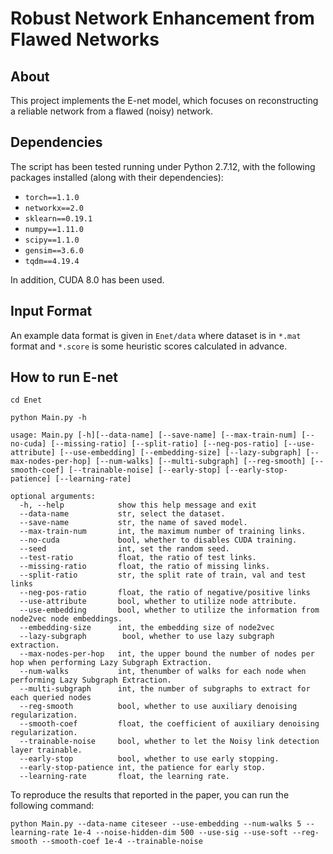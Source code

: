 Robust Network Enhancement from Flawed Networks
===============================================================================

About
-----

This project implements the E-net model, which focuses on reconstructing a reliable network from a flawed (noisy) network.

Dependencies
-----

The script has been tested running under Python 2.7.12, with the following packages installed (along with their dependencies):

- `torch==1.1.0`
- `networkx==2.0`
- `sklearn==0.19.1`
- `numpy==1.11.0`
- `scipy==1.1.0`
- `gensim==3.6.0`
- `tqdm==4.19.4`

In addition, CUDA 8.0 has been used.

Input Format
-----
An example data format is given in ```Enet/data``` where dataset is in ```*.mat``` format and ```*.score``` is some heuristic scores calculated in advance.

How to run E-net
-----
    
    cd Enet
    
    python Main.py -h
    
    usage: Main.py [-h][--data-name] [--save-name] [--max-train-num] [--no-cuda] [--missing-ratio] [--split-ratio] [--neg-pos-ratio] [--use-attribute] [--use-embedding] [--embedding-size] [--lazy-subgraph] [--max-nodes-per-hop] [--num-walks] [--multi-subgraph] [--reg-smooth] [--smooth-coef] [--trainable-noise] [--early-stop] [--early-stop-patience] [--learning-rate] 
    
    optional arguments:
      -h, --help            show this help message and exit
      --data-name           str, select the dataset. 
      --save-name           str, the name of saved model. 
      --max-train-num       int, the maximum number of training links.
      --no-cuda             bool, whether to disables CUDA training.
      --seed                int, set the random seed.
      --test-ratio          float, the ratio of test links.
      --missing-ratio       float, the ratio of missing links.
      --split-ratio         str, the split rate of train, val and test links
      --neg-pos-ratio       float, the ratio of negative/positive links
      --use-attribute       bool, whether to utilize node attribute. 
      --use-embedding       bool, whether to utilize the information from node2vec node embeddings.
      --embedding-size      int, the embedding size of node2vec
      --lazy-subgraph        bool, whether to use lazy subgraph extraction.
      --max-nodes-per-hop   int, the upper bound the number of nodes per hop when performing Lazy Subgraph Extraction. 
      --num-walks           int, thenumber of walks for each node when performing Lazy Subgraph Extraction. 
      --multi-subgraph      int, the number of subgraphs to extract for each queried nodes
      --reg-smooth          bool, whether to use auxiliary denoising regularization.
      --smooth-coef         float, the coefficient of auxiliary denoising regularization. 
      --trainable-noise     bool, whether to let the Noisy link detection layer trainable.
      --early-stop          bool, whether to use early stopping.
      --early-stop-patience int, the patience for early stop.
      --learning-rate	    float, the learning rate. 

To reproduce the results that reported in the paper, you can run the following command:

    python Main.py --data-name citeseer --use-embedding --num-walks 5 --learning-rate 1e-4 --noise-hidden-dim 500 --use-sig --use-soft --reg-smooth --smooth-coef 1e-4 --trainable-noise 
